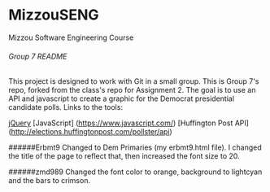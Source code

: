 # MizzouSENG
Mizzou Software Engineering Course

###### Group 7 README

This project is designed to work with Git in a small group. This is Group 7's repo, forked from the class's repo for Assignment 2. The goal is to use an API and javascript to create a graphic for the Democrat presidential candidate polls. Links to the tools:
 
 [jQuery](https://jquery.com/)
 [JavaScript] (https://www.javascript.com/)
 [Huffington Post API] (http://elections.huffingtonpost.com/pollster/api) 

######Erbmt9
Changed to Dem Primaries (my erbmt9.html file). I changed the title of the page to reflect that, then increased the font size to 20.

######zmd989
Changed the font color to orange, background to lightcyan and the bars to crimson.